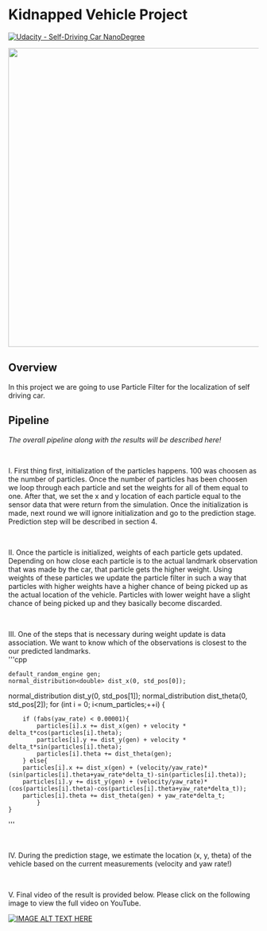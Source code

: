 # Kidnapped Vehicle Project

[![Udacity - Self-Driving Car NanoDegree](https://s3.amazonaws.com/udacity-sdc/github/shield-carnd.svg)](http://www.udacity.com/drive)



<p align="center">
<img src="https://j.gifs.com/L8DDWg.gif" width = "600" />
</p>


Overview
---


In this project we are going to use Particle Filter for the localization of self driving car.


Pipeline
---


*The overall pipeline along with the results will be described here!*

<br>

I. First thing first, initialization of the particles happens. 100 was choosen as the number of particles. Once the number of particles has been choosen we loop through each particle and set the weights for all of them equal to one. After that, we set the x and y location of each particle equal to the sensor data that were return from the simulation. Once the initialization is made, next round we will ignore initialization and go to the prediction stage. Prediction step will be described in section 4.


</br>


II. Once the particle is initialized, weights of each particle gets updated. Depending on how close each particle is to the actual landmark observation that was made by the car, that particle gets the higher weight. Using weights of these particles we update the particle filter in such a way that particles with higher weights have a higher chance of being picked up as the actual location of the vehicle. Particles with lower weight have a slight chance of being picked up and they basically become discarded.


</br>

III. One of the steps that is necessary during weight update is data association. We want to know which of the observations is closest to the our predicted landmarks.
</br>
'''cpp
	
	default_random_engine gen;
	normal_distribution<double> dist_x(0, std_pos[0]);
  normal_distribution<double> dist_y(0, std_pos[1]);
  normal_distribution<double> dist_theta(0, std_pos[2]);
  for (int i = 0; i<num_particles;++i) 
    {
    	
		if (fabs(yaw_rate) < 0.00001){
			particles[i].x += dist_x(gen) + velocity * delta_t*cos(particles[i].theta);
			particles[i].y += dist_y(gen) + velocity * delta_t*sin(particles[i].theta);
			particles[i].theta += dist_theta(gen);
		} else{
    	particles[i].x += dist_x(gen) + (velocity/yaw_rate)*(sin(particles[i].theta+yaw_rate*delta_t)-sin(particles[i].theta));
    	particles[i].y += dist_y(gen) + (velocity/yaw_rate)*(cos(particles[i].theta)-cos(particles[i].theta+yaw_rate*delta_t));
    	particles[i].theta += dist_theta(gen) + yaw_rate*delta_t;
    		}
    }
'''


</br>


IV. During the prediction stage, we estimate the location (x, y, theta) of the vehicle based on the current measurements (velocity and yaw rate!)


</br>


V. Final video of the result is provided below. Please click on the following image to view the full video on YouTube. 
</br>

[![IMAGE ALT TEXT HERE](https://img.youtube.com/vi/jh6S3Ta3iMs/0.jpg)](https://www.youtube.com/watch?v=jh6S3Ta3iMs)

</br>
<br></br>